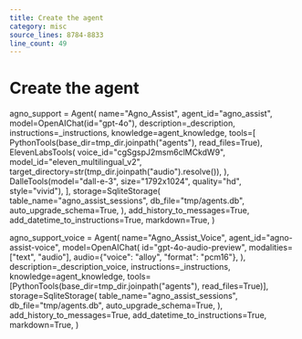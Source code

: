 ```yaml
---
title: Create the agent
category: misc
source_lines: 8784-8833
line_count: 49
---
```


# Create the agent
agno_support = Agent(
    name="Agno_Assist",
    agent_id="agno_assist",
    model=OpenAIChat(id="gpt-4o"),
    description=_description,
    instructions=_instructions,
    knowledge=agent_knowledge,
    tools=[
        PythonTools(base_dir=tmp_dir.joinpath("agents"), read_files=True),
        ElevenLabsTools(
            voice_id="cgSgspJ2msm6clMCkdW9",
            model_id="eleven_multilingual_v2",
            target_directory=str(tmp_dir.joinpath("audio").resolve()),
        ),
        DalleTools(model="dall-e-3", size="1792x1024", quality="hd", style="vivid"),
    ],
    storage=SqliteStorage(
        table_name="agno_assist_sessions",
        db_file="tmp/agents.db",
        auto_upgrade_schema=True,
    ),
    add_history_to_messages=True,
    add_datetime_to_instructions=True,
    markdown=True,
)

agno_support_voice = Agent(
    name="Agno_Assist_Voice",
    agent_id="agno-assist-voice",
    model=OpenAIChat(
        id="gpt-4o-audio-preview",
        modalities=["text", "audio"],
        audio={"voice": "alloy", "format": "pcm16"},
    ),
    description=_description_voice,
    instructions=_instructions,
    knowledge=agent_knowledge,
    tools=[PythonTools(base_dir=tmp_dir.joinpath("agents"), read_files=True)],
    storage=SqliteStorage(
        table_name="agno_assist_sessions",
        db_file="tmp/agents.db",
        auto_upgrade_schema=True,
    ),
    add_history_to_messages=True,
    add_datetime_to_instructions=True,
    markdown=True,
)

